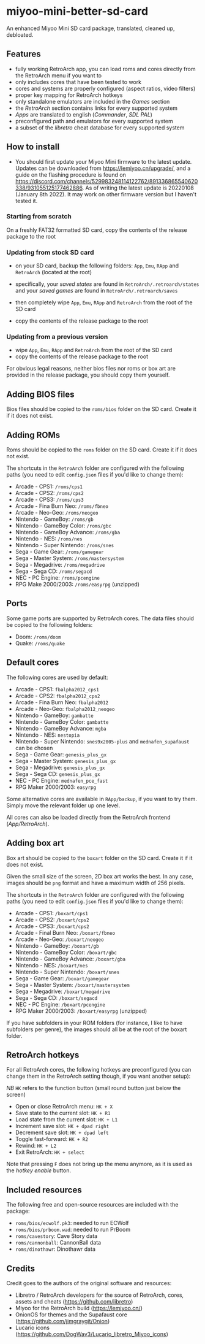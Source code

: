 # miyoo-mini-better-sd-card
An enhanced Miyoo Mini SD card package, translated, cleaned up, debloated.

## Features

- fully working RetroArch app, you can load roms and cores directly from the RetroArch menu if you want to
- only includes cores that have been tested to work
- cores and systems are properly configured (aspect ratios, video filters)
- proper key mapping for RetroArch hotkeys
- only standalone emulators are included in the _Games_ section
- the _RetroArch_ section contains links for every supported system
- _Apps_ are translated to english (_Commander_, _SDL PAL_)
- preconfigured path and emulators for every supported system
- a subset of the _libretro_ cheat database for every supported system

## How to install

- You should first update your Miyoo Mini firmware to the latest update. Updates can be downloaded from https://lemiyoo.cn/upgrade/, and a guide on the flashing procedure is found on https://discord.com/channels/529983248114122762/891336865540620338/931055125177462886. As of writing the latest update is 20220108 (January 8th 2022). It may work on other firmware version but I haven't tested it.


### Starting from scratch

On a freshly FAT32 formatted SD card, copy the contents of the release package to the root

### Updating from stock SD card

- on your SD card, backup the following folders: `App`, `Emu`,  `RApp` and `RetroArch` (located at the root)

- specifically, your _saved states_ are found in `RetroArch/.retroarch/states` and your _saved games_ are found in `RetroArch/.retroarch/saves`

- then completely wipe `App`, `Emu`,  `RApp` and `RetroArch` from the root of the SD card

- copy the contents of the release package to the root

### Updating from a previous version

- wipe `App`, `Emu`,  `RApp` and `RetroArch` from the root of the SD card
- copy the contents of the release package to the root


For obvious legal reasons, neither bios files nor roms or box art are provided in the release package, you should copy them yourself.


## Adding BIOS files

Bios files should be copied to the `roms/bios` folder on the SD card. Create it if it does not exist.

## Adding ROMs

Roms should be copied to the `roms` folder on the SD card. Create it if it does not exist.

The shortcuts in the `RetroArch` folder are configured with the following paths (you need to edit `config.json` files if you'd like to change them):

- Arcade - CPS1: `/roms/cps1`
- Arcade - CPS2: `/roms/cps2`
- Arcade - CPS3: `/roms/cps3`
- Arcade - Fina Burn Neo: `/roms/fbneo`
- Arcade - Neo-Geo: `/roms/neogeo`
- Nintendo - GameBoy: `/roms/gb`
- Nintendo - GameBoy Color: `/roms/gbc`
- Nintendo - GameBoy Advance: `/roms/gba`
- Nintendo - NES: `/roms/nes`
- Nintendo - Super Nintendo: `/roms/snes`
- Sega - Game Gear: `/roms/gamegear`
- Sega - Master System: `/roms/mastersystem`
- Sega - Megadrive: `/roms/megadrive`
- Sega - Sega CD: `/roms/segacd`
- NEC - PC Engine: `/roms/pcengine`
- RPG Make 2000/2003: `/roms/easyrpg` (unzipped)

## Ports

Some game ports are supported by RetroArch cores. The data files should be copied to the following folders:

- Doom: `/roms/doom`
- Quake: `/roms/quake`

## Default cores

The following cores are used by default:

- Arcade - CPS1: `fbalpha2012_cps1`
- Arcade - CPS2: `fbalpha2012_cps2`
- Arcade - Fina Burn Neo: `fbalpha2012`
- Arcade - Neo-Geo: `fbalpha2012_neogeo`
- Nintendo - GameBoy: `gambatte`
- Nintendo - GameBoy Color: `gambatte`
- Nintendo - GameBoy Advance: `mgba`
- Nintendo - NES: `nestopia`
- Nintendo - Super Nintendo: `snes9x2005-plus` and `mednafen_supafaust` can be chosen 
- Sega - Game Gear: `genesis_plus_gx`
- Sega - Master System: `genesis_plus_gx`
- Sega - Megadrive: `genesis_plus_gx`
- Sega - Sega CD: `genesis_plus_gx`
- NEC - PC Engine: `mednafen_pce_fast`
- RPG Maker 2000/2003: `easyrpg`

Some alternative cores are available in `RApp/backup`, if you want to try them. Simply move the relevant folder up one level. 

All cores can also be loaded directly from the RetroArch frontend (_App/RetroArch_).

## Adding box art

Box art should be copied to the `boxart` folder on the SD card. Create it if it does not exist.

Given the small size of the screen, 2D box art works the best. In any case, images should be `png` format and have a maximum width of 256 pixels.

The shortcuts in the `RetroArch` folder are configured with the following paths (you need to edit `config.json` files if you'd like to change them):

- Arcade - CPS1: `/boxart/cps1`
- Arcade - CPS2: `/boxart/cps2`
- Arcade - CPS3: `/boxart/cps2`
- Arcade - Final Burn Neo: `/boxart/fbneo`
- Arcade - Neo-Geo: `/boxart/neogeo`
- Nintendo - GameBoy: `/boxart/gb`
- Nintendo - GameBoy Color: `/boxart/gbc`
- Nintendo - GameBoy Advance: `/boxart/gba`
- Nintendo - NES: `/boxart/nes`
- Nintendo - Super Nintendo: `/boxart/snes`
- Sega - Game Gear: `/boxart/gamegear`
- Sega - Master System: `/boxart/mastersystem`
- Sega - Megadrive: `/boxart/megadrive`
- Sega - Sega CD: `/boxart/segacd`
- NEC - PC Engine: `/boxart/pcengine`
- RPG Maker 2000/2003: `/boxart/easyrpg` (unzipped)

If you have subfolders in your ROM folders (for instance, I like to have subfolders per genre), the images should all be at the root of the boxart folder.

## RetroArch hotkeys

For all RetroArch cores, the following hotkeys are preconfigured (you can change them in the RetroArch setting though, if you want another setup):

_NB_ `HK` refers to the function button (small round button just below the screen)

- Open or close RetroArch menu: `HK + X`
- Save state to the current slot: `HK + R1`
- Load state from the current slot: `HK + L1`
- Increment save slot: `HK + dpad right`
- Decrement save slot: `HK + dpad left`
- Toggle fast-forward: `HK + R2`
- Rewind: `HK + L2`
- Exit RetroArch: `HK + select`

Note that pressing `F` does not bring up the menu anymore, as it is used as the _hotkey enable_ button.

## Included resources

The following free and open-source resources are included with the package:

- `roms/bios/ecwolf.pk3`: needed to run ECWolf
- `roms/bios/prboom.wad`: needed to run PrBoom
- `roms/cavestory`: Cave Story data
- `roms/cannonball`: CannonBall data
- `roms/dinothawr`: Dinothawr data

## Credits

Credit goes to the authors of the original software and resources:

- Libretro / RetroArch developers for the source of RetroArch, cores, assets and cheats (https://github.com/libretro)
- Miyoo for the RetroArch build (https://lemiyoo.cn/)
- OnionOS for themes and the Supafaust core (https://github.com/jimgraygit/Onion)
- Lucario icons (https://github.com/DogWav3/Lucario_libretro_Miyoo_icons)